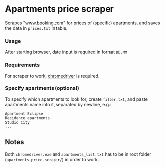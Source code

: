 # Apartments price scraper
Scrapes "www.booking.com" for prices of (specific) apartments, and saves the data in `prices.txt` in table.

### Usage
After starting browser, date input is required in format `DD.MM`


### Requirements
For scraper to  work, [chromedriver](https://chromedriver.chromium.org/) is required.


### Specify apartments (optional)
To specify which apartments to look for, create `filter.txt`, and paste apartments name into it, separated by newline, e.g.:

    Apartment Eclipse
    Residence apartments
    Studio City
    ...


## Notes
Both `chromedriver.exe` and `apartments_list.txt` has to be in root folder (`apartments-price-scraper/`) in order to work.



